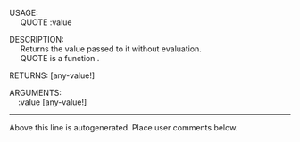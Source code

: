 USAGE:  
&nbsp;&nbsp;&nbsp;&nbsp;&nbsp;QUOTE&nbsp;:value&nbsp;  
  
DESCRIPTION:  
&nbsp;&nbsp;&nbsp;&nbsp;&nbsp;Returns&nbsp;the&nbsp;value&nbsp;passed&nbsp;to&nbsp;it&nbsp;without&nbsp;evaluation.  
&nbsp;&nbsp;&nbsp;&nbsp;&nbsp;QUOTE&nbsp;is&nbsp;a&nbsp;function&nbsp;.  
  
RETURNS:&nbsp;[any-value!]  
  
ARGUMENTS:  
&nbsp;&nbsp;&nbsp;&nbsp;:value&nbsp;[any-value!]  
___
Above this line is autogenerated. Place user comments below.
